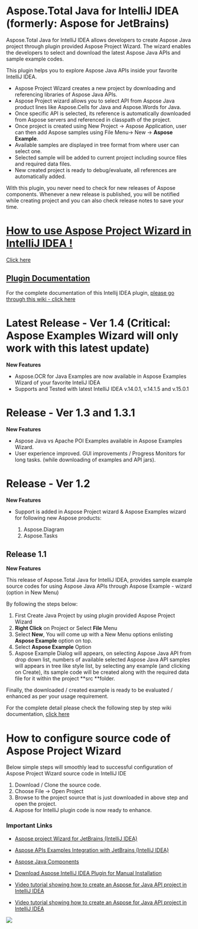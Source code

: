 ﻿# Aspose.Total Java for IntelliJ IDEA (formerly: Aspose for JetBrains)

Aspose.Total Java for IntelliJ IDEA allows developers to create Aspose Java project through plugin provided Aspose Project Wizard. The wizard enables the developers to select and download the latest Aspose Java APIs and sample example codes.

This plugin helps you to explore Aspose Java APIs inside your favorite IntelliJ IDEA.

*   Aspose Project Wizard creates a new project by downloading and referencing libraries of Aspose Java APIs.
*   Aspose Project wizard allows you to select API from Aspose Java product lines like Aspose.Cells for Java and Aspose.Words for Java.
*   Once specific API is selected, its reference is automatically downloaded from Aspose servers and referenced in classpath of the project.
*   Once project is created using New Project -> Aspose Application, user can then add Aspose samples using File Menu-> New -> **Aspose Example**.
*   Available samples are displayed in tree format from where user can select one.
*   Selected sample will be added to current project including source files and required data files.
*   New created project is ready to debug/evaluate, all references are automatically added.

With this plugin, you never need to check for new releases of Aspose components. Whenever a new release is published, you will be notified while creating project and you can also check release notes to save your time. 

# [How to use Aspose Project Wizard in IntelliJ IDEA !](http://www.aspose.com/docs/display/totaljava/1.2.2+Using+Aspose.Total+Java+for+IntelliJ+IDEA)
[Click here](http://www.aspose.com/docs/display/totaljava/1.2.2+Using+Aspose.Total+Java+for+IntelliJ+IDEA)

## [Plugin Documentation](http://www.aspose.com/docs/display/totaljava/1.+Aspose.Total+Java+for+IntelliJ+IDEA)

For the complete documentation of this Intellij IDEA plugin, [please go through this wiki - click here](http://www.aspose.com/docs/display/totaljava/1.+Aspose.Total+Java+for+IntelliJ+IDEA)

# Latest Release - Ver 1.4 (Critical: Aspose Examples Wizard will only work with this latest update)

**New Features**

* Aspose.OCR for Java Examples are now available in Aspose Examples Wizard of your favorite InteliJ IDEA
* Supports and Tested with latest IntelliJ IDEA v.14.0.1, v.14.1.5 and v.15.0.1

# Release - Ver 1.3 and 1.3.1

**New Features**

* Aspose Java vs Apache POI Examples available in Aspose Examples Wizard.
* User experience improved. GUI improvements / Progress Monitors for long tasks. (while downloading of examples and API jars).

# Release - Ver 1.2

**New Features**

* Support is added in Aspose Project wizard & Aspose Examples wizard for following new Aspose products:

   1. Aspose.Diagram
   2. Aspose.Tasks

## Release 1.1

**New Features**

This release of Aspose.Total Java for IntelliJ IDEA, provides sample example source codes for using Aspose Java APIs through Aspose Example - wizard (option in New Menu)

By following the steps below:

1.  First Create Java Project by using plugin provided Aspose Project Wizard
2.  **Right Click** on Project or Select **File** Menu
3.  Select **New**, You will come up with a New Menu options enlisting **Aspose Example** option on top.
4.  Select **Aspose Example** Option
5.  Aspose Example Dialog will appears, on selecting Aspose Java API from drop down list, numbers of available selected Aspose Java API samples will appears in tree like style list, by selecting any example (and clicking on Create), its sample code will be created along with the required data file for it within the project **src **folder.

Finally, the downloaded / created example is ready to be evaluated / enhanced as per your usage requirement.

For the complete detail please check the following step by step wiki documentation, [click here](https://bitbucket.org/asposemarketplace/aspose-for-jetbrains/wiki/Aspose%20Example "AsposeExample")

# How to configure source code of Aspose Project Wizard

Below simple steps will smoothly lead to successful configuration of Aspose Project Wizard source code in IntelliJ IDE

1.  Download / Clone the source code.
2.  Choose File -> Open Project
3.  Browse to the project source that is just downloaded in above step and open the project.
4.  Aspose for IntelliJ plugin code is now ready to enhance.
### Important Links

*   [Aspose project Wizard for JetBrains (IntelliJ IDEA)](http://goo.gl/1DzKBe "Aspose project Wizard for JetBrains (IntelliJ IDEA)")

*   [Aspose APIs Examples
    Integration with JetBrains (IntelliJ IDEA)](http://goo.gl/4D578h "Aspose Java Example")

*   [Aspose Java
    Components](http://www.aspose.com/java/total-component.aspx)

*   [Download Aspose IntelliJ IDEA
    Plugin for Manual Installation](http://plugins.jetbrains.com/plugin/7461)

*   [Video tutorial showing how to create an Aspose
    for Java API project in IntelliJ IDEA](http://youtu.be/tQyk10MXbGw)

*   [Video tutorial showing how to create an Aspose for
    Java API project in IntelliJ IDEA](http://goo.gl/u0mfZu)

![](http://i.imgur.com/IB3pzFP.jpg)
